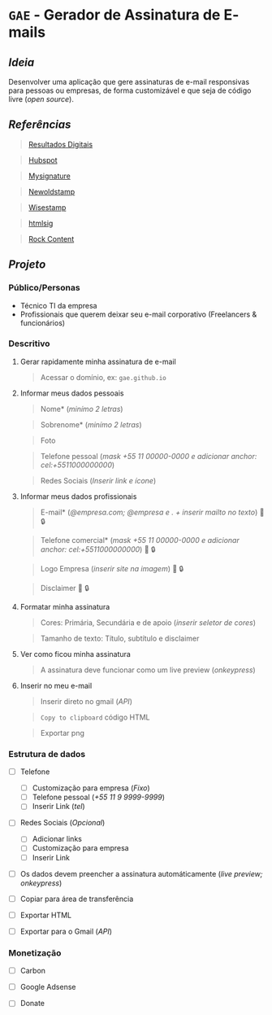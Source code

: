# **`GAE`** - **G**erador de **A**ssinatura de **E**-mails

## *Ideia*
Desenvolver uma aplicação que gere assinaturas de e-mail responsivas para pessoas ou empresas, de forma customizável e que seja de código livre (*open source*).

## *Referências*

> [Resultados Digitais](https://resultadosdigitais.com.br/ferramentas/assinatura-de-email/cadastro)

> [Hubspot](https://br.hubspot.com/email-signature-generator)

> [Mysignature](https://pt.mysignature.io/editor)

> [Newoldstamp](https://newoldstamp.com/editor/)

> [Wisestamp](https://webapp.wisestamp.com/?_ga=2.55767586.803905847.1596758964-1697072610.1596758964)

> [htmlsig](https://htmlsig.com/#main-container)

> [Rock Content](https://rockstamp.rockcontent.com/#assinatura)

## *Projeto*

### **Público/Personas**
- Técnico TI da empresa
- Profissionais que querem deixar seu e-mail corporativo (Freelancers & funcionários)

### **Descritivo**
1. Gerar rapidamente minha assinatura de e-mail
    > Acessar o domínio, ex: `gae.github.io`

2. Informar meus dados pessoais
      > Nome* (*minímo 2 letras*)

      > Sobrenome* (*minímo 2 letras*)

      > Foto 

      > Telefone pessoal (*mask +55 11 00000-0000 e adicionar anchor: cel:+5511000000000*)

      > Redes Sociais (*Inserir link e ícone*)
3. Informar meus dados profissionais
      > E-mail* (*@empresa.com; @empresa e . + inserir mailto no texto*) :office: :lock:

      > Telefone comercial* (*mask +55 11 00000-0000 e adicionar anchor: cel:+5511000000000*) :office: :lock:
      
      > Logo Empresa (*inserir site na imagem*) :office: :lock:

      > Disclaimer :office: :lock:
4. Formatar minha assinatura
    > Cores: Primária, Secundária e de apoio (*inserir seletor de cores*)

    > Tamanho de texto: Título, subtítulo e disclaimer

    > 
5. Ver como ficou minha assinatura
    > A assinatura deve funcionar como um live preview (*onkeypress*)
6. Inserir no meu e-mail
    > Inserir direto no gmail (*API*)

    > `Copy to clipboard` código HTML

    > Exportar png

### **Estrutura de dados**


  - [ ] Telefone
    - [ ] Customização para empresa (*Fixo*)
    - [ ] Telefone pessoal (*+55 11 9 9999-9999*)
    - [ ] Inserir Link (*tel*)

  - [ ] Redes Sociais (*Opcional*)
    - [ ] Adicionar links
    - [ ] Customização para empresa
    - [ ] Inserir Link

- [ ] Os dados devem preencher a assinatura automáticamente (*live preview; onkeypress*)

- [ ] Copiar para área de transferência

- [ ] Exportar HTML

- [ ] Exportar para o Gmail (*API*)

### **Monetização**

- [ ] Carbon

- [ ] Google Adsense

- [ ] Donate
